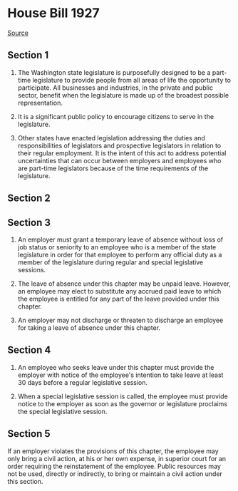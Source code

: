 # House Bill 1927

[Source](http://lawfilesext.leg.wa.gov/biennium/2021-22/Pdf/Bills/House%20Bills/1927.pdf)
## Section 1
1. The Washington state legislature is purposefully designed to be a part-time legislature to provide people from all areas of life the opportunity to participate. All businesses and industries, in the private and public sector, benefit when the legislature is made up of the broadest possible representation.

2. It is a significant public policy to encourage citizens to serve in the legislature.

3. Other states have enacted legislation addressing the duties and responsibilities of legislators and prospective legislators in relation to their regular employment. It is the intent of this act to address potential uncertainties that can occur between employers and employees who are part-time legislators because of the time requirements of the legislature.


## Section 2

## Section 3
1. An employer must grant a temporary leave of absence without loss of job status or seniority to an employee who is a member of the state legislature in order for that employee to perform any official duty as a member of the legislature during regular and special legislative sessions.

2. The leave of absence under this chapter may be unpaid leave. However, an employee may elect to substitute any accrued paid leave to which the employee is entitled for any part of the leave provided under this chapter.

3. An employer may not discharge or threaten to discharge an employee for taking a leave of absence under this chapter.


## Section 4
1. An employee who seeks leave under this chapter must provide the employer with notice of the employee's intention to take leave at least 30 days before a regular legislative session.

2. When a special legislative session is called, the employee must provide notice to the employer as soon as the governor or legislature proclaims the special legislative session.


## Section 5
If an employer violates the provisions of this chapter, the employee may only bring a civil action, at his or her own expense, in superior court for an order requiring the reinstatement of the employee. Public resources may not be used, directly or indirectly, to bring or maintain a civil action under this section.

